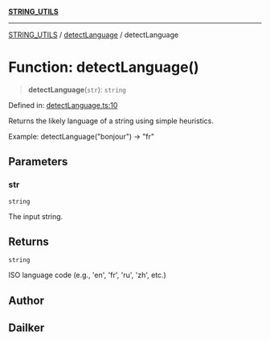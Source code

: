 [**STRING_UTILS**](../../README.md)

***

[STRING_UTILS](../../README.md) / [detectLanguage](../README.md) / detectLanguage

# Function: detectLanguage()

> **detectLanguage**(`str`): `string`

Defined in: [detectLanguage.ts:10](https://github.com/dailker/everyutil/blob/eec8191ac77814ae7059b0b875a0b45726d5172e/src/string/detectLanguage.ts#L10)

Returns the likely language of a string using simple heuristics.

Example: detectLanguage("bonjour") → "fr"

## Parameters

### str

`string`

The input string.

## Returns

`string`

ISO language code (e.g., 'en', 'fr', 'ru', 'zh', etc.)

## Author

## Dailker
